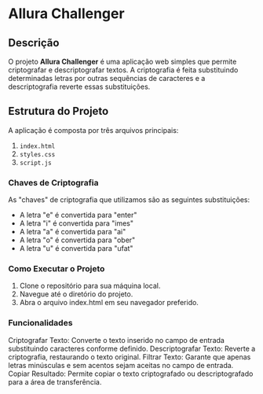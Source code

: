 # Allura Challenger

## Descrição

O projeto **Allura Challenger** é uma aplicação web simples que permite criptografar e descriptografar textos. A criptografia é feita substituindo determinadas letras por outras sequências de caracteres e a descriptografia reverte essas substituições.

## Estrutura do Projeto

A aplicação é composta por três arquivos principais:
1. `index.html`
2. `styles.css`
3. `script.js`

### Chaves de Criptografia
As "chaves" de criptografia que utilizamos são as seguintes substituições:

  * A letra "e" é convertida para "enter"
  * A letra "i" é convertida para "imes"
  * A letra "a" é convertida para "ai"
  * A letra "o" é convertida para "ober"
  * A letra "u" é convertida para "ufat"

### Como Executar o Projeto

1. Clone o repositório para sua máquina local.
2. Navegue até o diretório do projeto.
3. Abra o arquivo index.html em seu navegador preferido.

### Funcionalidades
Criptografar Texto: Converte o texto inserido no campo de entrada substituindo caracteres conforme definido.
Descriptografar Texto: Reverte a criptografia, restaurando o texto original.
Filtrar Texto: Garante que apenas letras minúsculas e sem acentos sejam aceitas no campo de entrada.
Copiar Resultado: Permite copiar o texto criptografado ou descriptografado para a área de transferência.
